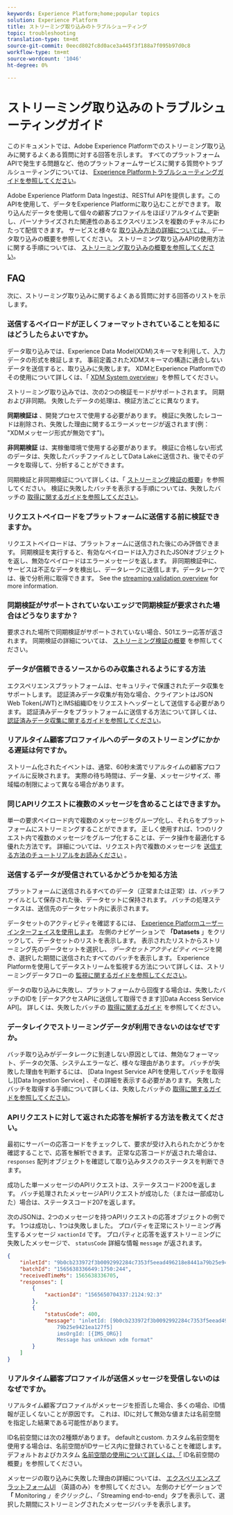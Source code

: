 ```yaml
---
keywords: Experience Platform;home;popular topics
solution: Experience Platform
title: ストリーミング取り込みのトラブルシューティング
topic: troubleshooting
translation-type: tm+mt
source-git-commit: 0eecd802fc8d0ace3a445f3f188a7f095b97d0c8
workflow-type: tm+mt
source-wordcount: '1046'
ht-degree: 0%

---
```



# ストリーミング取り込みのトラブルシューティングガイド

このドキュメントでは、Adobe Experience Platformでのストリーミング取り込みに関するよくある質問に対する回答を示します。 すべてのプラットフォームAPIで発生する問題など、他のプラットフォームサービスに関する質問やトラブルシューティングについては、 [Experience Platformトラブルシューティングガイドを参照してください](../../landing/troubleshooting.md)。

Adobe Experience Platform Data Ingestは、RESTful APIを提供します。このAPIを使用して、データをExperience Platformに取り込むことができます。 取り込んだデータを使用して個々の顧客プロファイルをほぼリアルタイムで更新し、パーソナライズされた関連性のあるエクスペリエンスを複数のチャネルにわたって配信できます。 サービスと様々な [取り込み方法の詳細については、](../home.md) データ取り込みの概要を参照してください。 ストリーミング取り込みAPIの使用方法に関する手順については、 [ストリーミング取り込みの概要を参照してください](../streaming-ingestion/overview.md)。

## FAQ

次に、ストリーミング取り込みに関するよくある質問に対する回答のリストを示します。

### 送信するペイロードが正しくフォーマットされていることを知るにはどうしたらよいですか。

データ取り込みでは、Experience Data Model(XDM)スキーマを利用して、入力データの形式を検証します。 事前定義されたXDMスキーマの構造に適合しないデータを送信すると、取り込みに失敗します。 XDMとExperience Platformでのその使用について詳しくは、「 [XDM System overview](../../xdm/home.md)」を参照してください。

ストリーミング取り込みでは、次の2つの検証モードがサポートされます。 同期および非同期。 失敗したデータの処理は、検証方法ごとに異なります。

**同期検証は** 、開発プロセスで使用する必要があります。 検証に失敗したレコードは削除され、失敗した理由に関するエラーメッセージが返されます(例： &quot;XDMメッセージ形式が無効です&quot;)。

**非同期検証** は、実稼働環境で使用する必要があります。 検証に合格しない形式のデータは、失敗したバッチファイルとしてData Lakeに送信され、後でそのデータを取得して、分析することができます。

同期検証と非同期検証について詳しくは、「 [ストリーミング検証の概要](../quality/streaming-validation.md)」を参照してください。 検証に失敗したバッチを表示する手順については、失敗したバッチの [取得に関するガイドを参照してください](../quality/retrieve-failed-batches.md)。

### リクエストペイロードをプラットフォームに送信する前に検証できますか。

リクエストペイロードは、プラットフォームに送信された後にのみ評価できます。 同期検証を実行すると、有効なペイロードは入力されたJSONオブジェクトを返し、無効なペイロードはエラーメッセージを返します。 非同期検証中に、サービスは不正なデータを検出し、データレークに送信します。データレークでは、後で分析用に取得できます。 See the [streaming validation overview](../quality/streaming-validation.md) for more information.

### 同期検証がサポートされていないエッジで同期検証が要求された場合はどうなりますか？

要求された場所で同期検証がサポートされていない場合、501エラー応答が返されます。 同期検証の詳細については、 [ストリーミング検証の概要](../quality/streaming-validation.md) を参照してください。

### データが信頼できるソースからのみ収集されるようにする方法

エクスペリエンスプラットフォームは、セキュリティで保護されたデータ収集をサポートします。 認証済みデータ収集が有効な場合、クライアントはJSON Web Token(JWT)とIMS組織IDをリクエストヘッダーとして送信する必要があります。 認証済みデータをプラットフォームに送信する方法について詳しくは、 [認証済みデータ収集に関するガイドを参照してください](../tutorials/create-authenticated-streaming-connection.md)。

### リアルタイム顧客プロファイルへのデータのストリーミングにかかる遅延は何ですか。

ストリーム化されたイベントは、通常、60秒未満でリアルタイムの顧客プロファイルに反映されます。 実際の待ち時間は、データ量、メッセージサイズ、帯域幅の制限によって異なる場合があります。

### 同じAPIリクエストに複数のメッセージを含めることはできますか。

単一の要求ペイロード内で複数のメッセージをグループ化し、それらをプラットフォームにストリーミングすることができます。 正しく使用すれば、1つのリクエスト内で複数のメッセージをグループ化することは、データ操作を最適化する優れた方法です。 詳細については、リクエスト内で複数のメッセージを [送信する方法のチュートリアルをお読みください](../tutorials/streaming-multiple-messages.md) 。

### 送信するデータが受信されているかどうかを知る方法

プラットフォームに送信されるすべてのデータ（正常または正常）は、バッチファイルとして保存された後、データセットに保持されます。 バッチの処理ステータスは、送信先のデータセット内に表示されます。

データセットのアクティビティを確認するには、 [Experience Platformユーザーインターフェイスを使用します](https://platform.adobe.com)。 左側のナビゲーションで **「Datasets** 」をクリックして、データセットのリストを表示します。 表示されたリストからストリーミング先のデータセットを選択し、 *データセットアクティビティ* ページを開き、選択した期間に送信されたすべてのバッチを表示します。 Experience Platformを使用してデータストリームを監視する方法について詳しくは、ストリーミングデータフローの [監視に関するガイドを参照してください](../quality/monitor-data-flows.md)。

データの取り込みに失敗し、プラットフォームから回復する場合は、失敗したバッチのIDを [データアクセスAPIに送信して取得できます][Data Access Service API]。 詳しくは、失敗したバッチの [取得に関するガイド](../quality/retrieve-failed-batches.md) を参照してください。

### データレイクでストリーミングデータが利用できないのはなぜですか。

バッチ取り込みがデータレークに到達しない原因としては、無効なフォーマット、データの欠落、システムエラーなど、様々な理由があります。 バッチが失敗した理由を判断するには、 [Data Ingest Service APIを使用してバッチを取得し][Data Ingestion Service] 、その詳細を表示する必要があります。 失敗したバッチを取得する手順について詳しくは、失敗したバッチの [取得に関するガイドを参照してください](../quality/retrieve-failed-batches.md)。

### APIリクエストに対して返された応答を解析する方法を教えてください。

最初にサーバーの応答コードをチェックして、要求が受け入れられたかどうかを確認することで、応答を解析できます。 正常な応答コードが返された場合は、 `responses` 配列オブジェクトを確認して取り込みタスクのステータスを判断できます。

成功した単一メッセージのAPIリクエストは、ステータスコード200を返します。 バッチ処理されたメッセージAPIリクエストが成功した（または一部成功した）場合は、ステータスコード207を返します。

次のJSONは、2つのメッセージを持つAPIリクエストの応答オブジェクトの例です。 1つは成功し、1つは失敗しました。 プロパティを正常にストリーミング再生するメッセージ `xactionId` です。 プロパティと応答を返すストリーミングに失敗したメッセージで、 `statusCode` 詳細な情報 `message` が返されます。

```JSON
{
    "inletId": "9b0cb233972f3b0092992284c7353f5eead496218e8441a79b25e9421ea127f5",
    "batchId": "1565638336649:1750:244",
    "receivedTimeMs": 1565638336705,
    "responses": [
        {
            "xactionId": "1565650704337:2124:92:3"
        },
        {
            "statusCode": 400,
            "message": "inletId: [9b0cb233972f3b0092992284c7353f5eead496218e8441a
                79b25e9421ea127f5] 
                imsOrgId: [{IMS_ORG}] 
                Message has unknown xdm format"
        }
    ]
}
```

### リアルタイム顧客プロファイルが送信メッセージを受信しないのはなぜですか。

リアルタイム顧客プロファイルがメッセージを拒否した場合、多くの場合、ID情報が正しくないことが原因です。 これは、IDに対して無効な値または名前空間を指定した結果である可能性があります。

ID名前空間には次の2種類があります。 defaultとcustom. カスタム名前空間を使用する場合は、名前空間がIDサービス内に登録されていることを確認します。 デフォルトおよびカスタム [名前空間の使用について詳しくは、「](../../identity-service/namespaces.md) ID名前空間の概要」を参照してください。

メッセージの取り込みに失敗した理由の詳細については、 [エクスペリエンスプラットフォームUI](https://platform.adobe.com) （英語のみ）を参照してください。 左側のナビゲーションで **「** Monitoring _」をクリックし、「_ Streaming end-to-end」タブを表示して、選択した期間にストリーミングされたメッセージバッチを表示します。